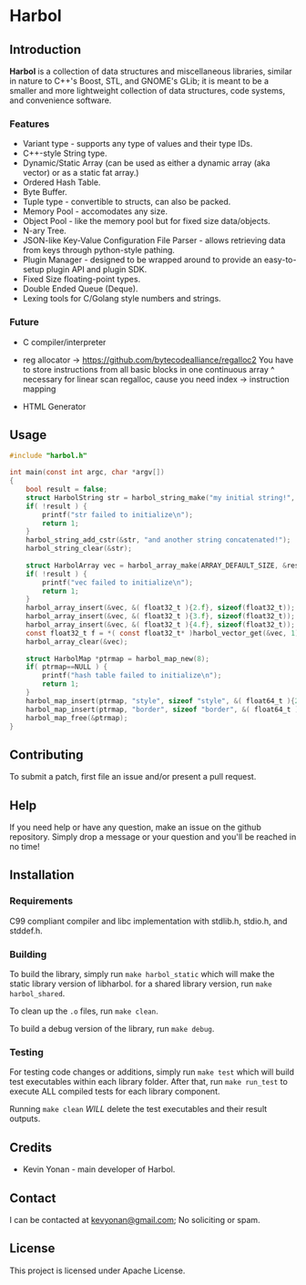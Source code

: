 # Harbol

## Introduction

**Harbol** is a collection of data structures and miscellaneous libraries, similar in nature to C++'s Boost, STL, and GNOME's GLib; it is meant to be a smaller and more lightweight collection of data structures, code systems, and convenience software.


### Features

* Variant type - supports any type of values and their type IDs.
* C++-style String type.
* Dynamic/Static Array (can be used as either a dynamic array (aka vector) or as a static fat array.)
* Ordered Hash Table.
* Byte Buffer.
* Tuple type - convertible to structs, can also be packed.
* Memory Pool - accomodates any size.
* Object Pool - like the memory pool but for fixed size data/objects.
* N-ary Tree.
* JSON-like Key-Value Configuration File Parser - allows retrieving data from keys through python-style pathing.
* Plugin Manager - designed to be wrapped around to provide an easy-to-setup plugin API and plugin SDK.
* Fixed Size floating-point types.
* Double Ended Queue (Deque).
* Lexing tools for C/Golang style numbers and strings.


### Future

* C compiler/interpreter
* reg allocator -> https://github.com/bytecodealliance/regalloc2
You have to store instructions from all basic blocks in one continuous array
^ necessary for linear scan regalloc, cause you need index -> instruction mapping 

* HTML Generator


## Usage

```c
#include "harbol.h"

int main(const int argc, char *argv[])
{
	bool result = false;
	struct HarbolString str = harbol_string_make("my initial string!", &result);
	if( !result ) {
		printf("str failed to initialize\n");
		return 1;
	}
	harbol_string_add_cstr(&str, "and another string concatenated!");
	harbol_string_clear(&str);
	
	struct HarbolArray vec = harbol_array_make(ARRAY_DEFAULT_SIZE, &result);
	if( !result ) {
		printf("vec failed to initialize\n");
		return 1;
	}
	harbol_array_insert(&vec, &( float32_t ){2.f}, sizeof(float32_t));
	harbol_array_insert(&vec, &( float32_t ){3.f}, sizeof(float32_t));
	harbol_array_insert(&vec, &( float32_t ){4.f}, sizeof(float32_t));
	const float32_t f = *( const float32_t* )harbol_vector_get(&vec, 1);
	harbol_array_clear(&vec);
	
	struct HarbolMap *ptrmap = harbol_map_new(8);
	if( ptrmap==NULL ) {
		printf("hash table failed to initialize\n");
		return 1;
	}
	harbol_map_insert(ptrmap, "style", sizeof "style", &( float64_t ){2.3553}, sizeof(float64_t));
	harbol_map_insert(ptrmap, "border", sizeof "border", &( float64_t ){12.995}, sizeof(float64_t));
	harbol_map_free(&ptrmap);
}
```

## Contributing

To submit a patch, first file an issue and/or present a pull request.

## Help

If you need help or have any question, make an issue on the github repository.
Simply drop a message or your question and you'll be reached in no time!

## Installation

### Requirements

C99 compliant compiler and libc implementation with stdlib.h, stdio.h, and stddef.h.

### Building

To build the library, simply run `make harbol_static` which will make the static library version of libharbol.
for a shared library version, run `make harbol_shared`.

To clean up the `.o` files, run `make clean`.

To build a debug version of the library, run `make debug`.

### Testing

For testing code changes or additions, simply run `make test` which will build test executables within each library folder.
After that, run `make run_test` to execute ALL compiled tests for each library component.

Running `make clean` _WILL_ delete the test executables and their result outputs.

## Credits

* Kevin Yonan - main developer of Harbol.


## Contact

I can be contacted at kevyonan@gmail.com; No soliciting or spam.


## License

This project is licensed under Apache License.

